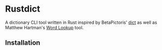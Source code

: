 # Rustdict

A dictionary CLI tool written in Rust inspired by
BetaPictoris' [dict](https://github.com/BetaPictoris/dict) as well as
Matthew Hartman's [Word Lookup](https://github.com/matthewhartman/word-lookup) tool.

## Installation
